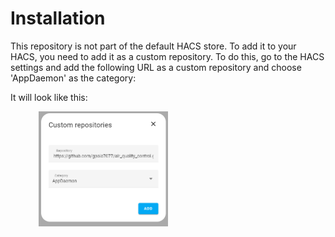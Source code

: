 # Installation
This repository is not part of the default HACS store. To add it to your HACS, you need to add it as a
custom repository. To do this, go to the HACS settings and add the following URL as a custom repository and choose
'AppDaemon' as the category:


It will look like this:
  <div style="display: flex; justify-content: space-around;">
  <div><img src="/apps/static/custom_repository.png" alt="Range" style="width: 50%; max-width: 500px;"/></div>
  </div>


